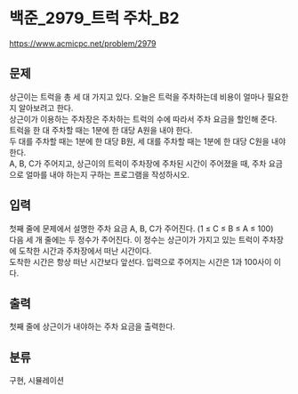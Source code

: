 # 백준_2979_트럭 주차_B2

https://www.acmicpc.net/problem/2979

## 문제
상근이는 트럭을 총 세 대 가지고 있다. 오늘은 트럭을 주차하는데 비용이 얼마나 필요한지 알아보려고 한다.  
상근이가 이용하는 주차장은 주차하는 트럭의 수에 따라서 주차 요금을 할인해 준다.  
트럭을 한 대 주차할 때는 1분에 한 대당 A원을 내야 한다.  
두 대를 주차할 때는 1분에 한 대당 B원, 세 대를 주차할 때는 1분에 한 대당 C원을 내야 한다.  
A, B, C가 주어지고, 상근이의 트럭이 주차장에 주차된 시간이 주어졌을 때, 주차 요금으로 얼마를 내야 하는지 구하는 프로그램을 작성하시오.

## 입력
첫째 줄에 문제에서 설명한 주차 요금 A, B, C가 주어진다. (1 ≤ C ≤ B ≤ A ≤ 100)  
다음 세 개 줄에는 두 정수가 주어진다. 이 정수는 상근이가 가지고 있는 트럭이 주차장에 도착한 시간과 주차장에서 떠난 시간이다.  
도착한 시간은 항상 떠난 시간보다 앞선다. 입력으로 주어지는 시간은 1과 100사이 이다.

## 출력
첫째 줄에 상근이가 내야하는 주차 요금을 출력한다.

## 분류
구현, 시뮬레이션
